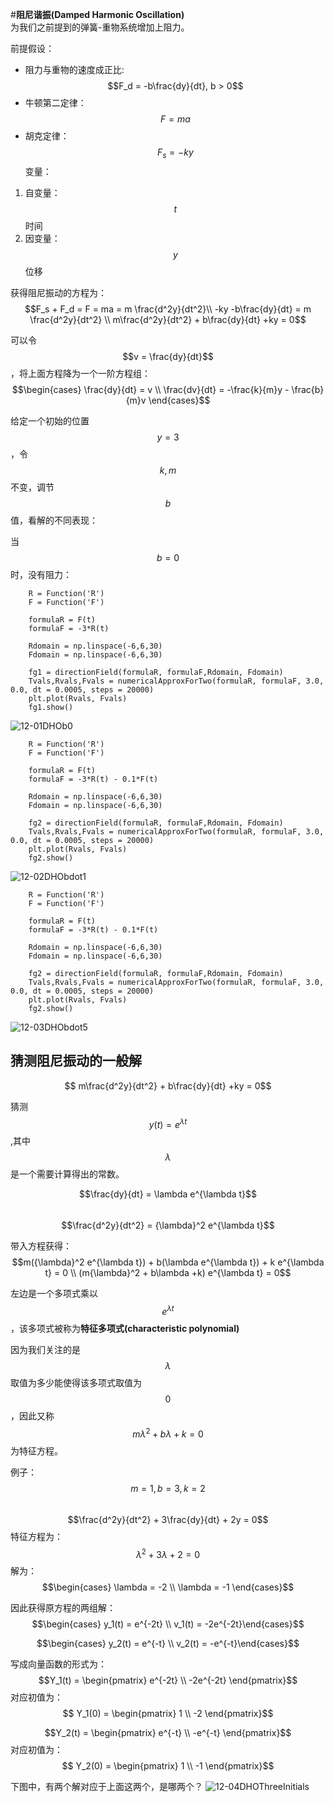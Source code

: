 #**阻尼谐振(Damped Harmonic Oscillation)**   
为我们之前提到的弹簧-重物系统增加上阻力。

前提假设：
+ 阻力与重物的速度成正比: $$F_d = -b\frac{dy}{dt}, b > 0$$
+ 牛顿第二定律：$$F=ma$$
+ 胡克定律： $$F_s = -ky$$
变量：
1. 自变量：$$t$$ 时间
2. 因变量：$$y$$ 位移

获得阻尼振动的方程为：
$$F_s + F_d = F = ma = m \frac{d^2y}{dt^2}\\
-ky -b\frac{dy}{dt} = m \frac{d^2y}{dt^2} \\
m\frac{d^2y}{dt^2} + b\frac{dy}{dt} +ky = 0$$

可以令$$v = \frac{dy}{dt}$$，将上面方程降为一个一阶方程组：
$$\begin{cases} \frac{dy}{dt} = v \\ \frac{dv}{dt} = -\frac{k}{m}y - \frac{b}{m}v \end{cases}$$    

给定一个初始的位置$$y=3$$，令$$k,m$$不变，调节$$b$$值，看解的不同表现：

当$$b = 0$$时，没有阻力：
```
	R = Function('R')
	F = Function('F')

	formulaR = F(t)
	formulaF = -3*R(t)

	Rdomain = np.linspace(-6,6,30)
	Fdomain = np.linspace(-6,6,30)

	fg1 = directionField(formulaR, formulaF,Rdomain, Fdomain)
	Tvals,Rvals,Fvals = numericalApproxForTwo(formulaR, formulaF, 3.0, 0.0, dt = 0.0005, steps = 20000)
	plt.plot(Rvals, Fvals)
	fg1.show()
```
![12-01DHOb0](images/12-01DHOb0.png)

```
	R = Function('R')
	F = Function('F')

	formulaR = F(t)
	formulaF = -3*R(t) - 0.1*F(t)

	Rdomain = np.linspace(-6,6,30)
	Fdomain = np.linspace(-6,6,30)

	fg2 = directionField(formulaR, formulaF,Rdomain, Fdomain)
	Tvals,Rvals,Fvals = numericalApproxForTwo(formulaR, formulaF, 3.0, 0.0, dt = 0.0005, steps = 20000)
	plt.plot(Rvals, Fvals)
	fg2.show()
```
![12-02DHObdot1](images/12-02DHObdot1.png)

```
	R = Function('R')
	F = Function('F')

	formulaR = F(t)
	formulaF = -3*R(t) - 0.1*F(t)

	Rdomain = np.linspace(-6,6,30)
	Fdomain = np.linspace(-6,6,30)

	fg2 = directionField(formulaR, formulaF,Rdomain, Fdomain)
	Tvals,Rvals,Fvals = numericalApproxForTwo(formulaR, formulaF, 3.0, 0.0, dt = 0.0005, steps = 20000)
	plt.plot(Rvals, Fvals)
	fg2.show()
```
![12-03DHObdot5](images/12-03DHObdot5.png)

## 猜测阻尼振动的一般解
$$ m\frac{d^2y}{dt^2} + b\frac{dy}{dt} +ky = 0$$

猜测$$y(t) = e^{\lambda t}$$,其中$$\lambda$$是一个需要计算得出的常数。  

$$\frac{dy}{dt} = \lambda e^{\lambda t}$$    
$$\frac{d^2y}{dt^2} = {\lambda}^2 e^{\lambda t}$$	

带入方程获得：
$$m({\lambda}^2 e^{\lambda t}) + b(\lambda e^{\lambda t}) + k e^{\lambda t} = 0 \\
(m{\lambda}^2 + b\lambda +k) e^{\lambda t} = 0$$

左边是一个多项式乘以$$e^{\lambda t}$$，该多项式被称为**特征多项式(characteristic polynomial)**  

因为我们关注的是$$\lambda$$取值为多少能使得该多项式取值为$$0$$，因此又称$$m{\lambda}^2 + b\lambda +k = 0$$为特征方程。  

例子：$$m = 1,b = 3,k = 2$$   
$$\frac{d^2y}{dt^2} + 3\frac{dy}{dt} + 2y = 0$$
特征方程为：
$${\lambda}^2 + 3\lambda + 2 = 0$$
解为：
$$\begin{cases} \lambda = -2 \\ \lambda = -1 \end{cases}$$

因此获得原方程的两组解：
$$\begin{cases} y_1(t) = e^{-2t} \\ v_1(t) = -2e^{-2t}\end{cases}$$

$$\begin{cases} y_2(t) = e^{-t} \\ v_2(t) = -e^{-t}\end{cases}$$   

写成向量函数的形式为： 
$$Y_1(t) = \begin{pmatrix} e^{-2t} \\ -2e^{-2t} \end{pmatrix}$$
对应初值为：
$$ Y_1(0) = \begin{pmatrix} 1 \\ -2 \end{pmatrix}$$

$$Y_2(t) = \begin{pmatrix} e^{-t} \\ -e^{-t} \end{pmatrix}$$
对应初值为：
$$ Y_2(0) = \begin{pmatrix} 1 \\ -1 \end{pmatrix}$$

下图中，有两个解对应于上面这两个，是哪两个？
![12-04DHOThreeInitials](images/12-04DHOThreeInitials.png)